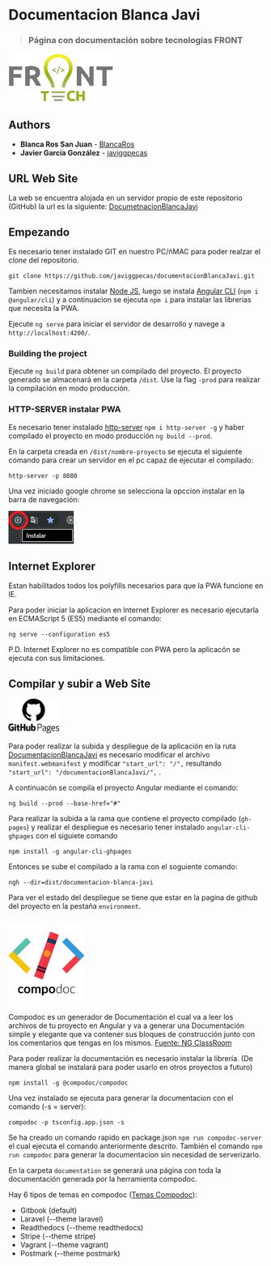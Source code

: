 # Documentacion Blanca Javi
> ### Página con documentación sobre tecnologías FRONT 

![Front Logo](https://github.com/javiggpecas/documentacionBlancaJavi/blob/master/src/assets/images/logo-front.png?raw=true "Front Logo")

## Authors

* **Blanca Ros San Juan** - [BlancaRos](https://github.com/BlancaRos)
* **Javier García González** - [javiggpecas](https://github.com/javiggpecas)

## URL Web Site

La web se encuentra alojada en un servidor propio de este repositorio (GitHub) la url es la siguiente: [DocumetnacionBlancaJavi](https://javiggpecas.github.io/documentacionBlancaJavi)

## Empezando
Es necesario tener instalado GIT en nuestro PC/ñMAC para poder realzar el *clone* del repositorio.

    git clone https://github.com/javiggpecas/documentacionBlancaJavi.git

Tambien necesitamos instalar [Node JS](https://nodejs.org/es/), luego se instala [Angular CLI](https://cli.angular.io/) (`npm i @angular/cli`) y a continuacion se ejecuta `npm i` para instalar las librerias que necesita la PWA.

Ejecute `ng serve` para iniciar el servidor de desarrollo y navege a `http://localhost:4200/`.

### Building the project
Ejecute `ng build` para obtener un compilado del proyecto. El proyecto generado se almacenará en la carpeta `/dist`. Use la flag `-prod` para realizar la compilación en modo producción.

### HTTP-SERVER instalar PWA
Es necesario tener instalado [http-server](https://www.npmjs.com/package/http-server) `npm i http-server -g` y haber compilado el proyecto en modo producción `ng build --prod`.

En la carpeta creada en `/dist/nombre-proyecto` se ejecuta el siguiente comando para crear un servidor en el pc capaz de ejecutar el compilado:

    http-server -p 8080

Una vez iniciado google chrome se selecciona la opccion instalar en la barra de navegación:

![Ejemplo instalar Google Chrome](https://github.com/javiggpecas/documentacionBlancaJavi/blob/master/src/assets/images/install-chrome-pwa.jpg?raw=true "Boton Instalar Chrome")

## Internet Explorer

Estan habilitados todos los polyfills necesarios para que la PWA funcione en IE.

Para poder iniciar la aplicacion en Internet Explorer es necesario ejecutarla en ECMAScript 5 (ES5) mediante el comando:
    
    ng serve --configuration es5

P.D. Internet Explorer no es compatible con PWA pero la aplicacón se ejecuta con sus limitaciones.

## Compilar y subir a Web Site
[<img src="https://github.com/javiggpecas/documentacionBlancaJavi/blob/master/src/assets/images/githubpageslogo.png?raw=true" data-canonical-src="https://github.com/javiggpecas/documentacionBlancaJavi/blob/master/src/assets/images/githubpageslogo.png?raw=true" alt="GitHub Pages" title="GitHub Pages" width="100"/>](https://pages.github.com/)

Para poder realizar la subida y despliegue de la aplicación en la ruta [DocumentacionBlancaJavi](https://javiggpecas.github.io/documentacionBlancaJavi) es necesario modificar el archivo `manifest.webmanifest` y modificar 
`"start_url": "/",` resultando `"start_url": "/documentacionBlancaJavi/",` .

A continuacón se compila el proyecto Angular mediante el comando:

    ng build --prod --base-href="#"

Para realizar la subida a la rama que contiene el proyecto compilado (`gh-pages`) y realizar el despliegue es necesario tener instalado `angular-cli-ghpages` con el siguiete comando

    npm install -g angular-cli-ghpages

Entonces se sube el compilado a la rama con el soguiente comando:

    ngh --dir=dist/documentacion-blanca-javi

Para ver el estado del despliegue se tiene que estar en la pagina de github del proyecto en la pestaña `environment`.

## [<img src="https://github.com/javiggpecas/documentacionBlancaJavi/blob/master/src/assets/images/compodoc-vectorise.png?raw=true" data-canonical-src="https://github.com/javiggpecas/documentacionBlancaJavi/blob/master/src/assets/images/compodoc-vectorise.png?raw=true" alt="Compodoc" title="Compodoc" width="150"/>](https://compodoc.app/) 

Compodoc es un generador de Documentación el cual va a leer los archivos de tu proyecto en Angular y va a generar una Documentación simple y elegante que va contener sus bloques de construcción junto con los comentarios que tengas en los mismos. [Fuente: NG ClassRoom](https://blog.ng-classroom.com/blog/ionic/compodoc-documentacion_ionic_apps/)

Para poder realizar la documentación es necesario instalar la librería. (De manera global se instalará para poder usarlo en otros proyectos a futuro)

    npm install -g @compodoc/compodoc

Una vez instalado se ejecuta para generar la documentacion con el comando (-s = server):

    compodoc -p tsconfig.app.json -s

Se ha creado un comando rapido en package.json `npm run compodoc-server` el cual ejecuta el comando anteriormente descrito.
También el comando `npm run compodoc` para generar la documentacion sin necesidad de serverizarlo.

En la carpeta `documentation` se generará una página con toda la documentación generada por la herramienta compodoc.

Hay 6 tipos de temas en compodoc ([Temas Compodoc](https://compodoc.app/guides/themes.html)):

- Gitbook (default)
- Laravel (--theme laravel)
- Readthedocs (--theme readthedocs)
- Stripe (--theme stripe)
- Vagrant (--theme vagrant)
- Postmark (--theme postmark)  
